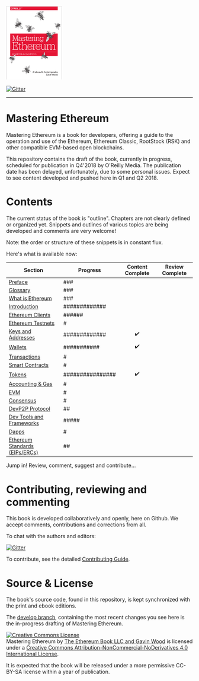 ![Mastering Ethereum Cover](images/cover_thumb.png)

[![Gitter](https://github.com/ethereumbook/ethereumbook/blob/develop/images/chat-on-gitter.svg)](https://gitter.im/ethereumbook/Lobby)

<hr/>

# Mastering Ethereum

Mastering Ethereum is a book for developers, offering a guide to the operation and use of the Ethereum, Ethereum Classic, RootStock (RSK) and other compatible EVM-based open blockchains.

This repository contains the draft of the book, currently in progress, scheduled for publication in Q4'2018 by O'Reilly Media. The publication date has been delayed, unfortunately, due to some personal issues. Expect to see content developed and pushed here in Q1 and Q2 2018.

# Contents

The current status of the book is "outline". Chapters are not clearly defined or organized yet. Snippets and outlines of various topics are being developed and comments are very welcome!

Note: the order or structure of these snippets is in constant flux.

Here's what is available now:

| Section | Progress | Content Complete | Review Complete |
|-------|------|:------:|:------:|
| [Preface](preface.asciidoc) | ### |||
| [Glossary](glossary.asciidoc) | ### |||
| [What is Ethereum](what-is.asciidoc) | ### |||
| [Introduction](intro.asciidoc) | ############# |||
| [Ethereum Clients](clients.asciidoc) | ###### |||
| [Ethereum Testnets](ethereum-testnets.asciidoc) | # |||
| [Keys and Addresses](keys-addresses.asciidoc) | ############# | :heavy_check_mark: ||
| [Wallets](wallets.asciidoc) | ########### | :heavy_check_mark: ||
| [Transactions](transactions.asciidoc) | # |||
| [Smart Contracts](smart-contracts.asciidoc) | # |||
| [Tokens](tokens.asciidoc) | ################ | :heavy_check_mark: ||
| [Accounting & Gas](gas.asciidoc) | # |||
| [EVM](evm.asciidoc) | # |||
| [Consensus](consensus.asciidoc) | # |||
| [DevP2P Protocol](devp2p-protocol.asciidoc) | ## |||
| [Dev Tools and Frameworks](dev-tools.asciidoc) | ##### |||
| [Dapps](dapps.asciidoc) | # |||
| [Ethereum Standards (EIPs/ERCs)](standards-eip-erc.asciidoc) | ## |||


Jump in! Review, comment, suggest and contribute...

# Contributing, reviewing and commenting

This book is developed collaboratively and openly, here on Github. We accept comments, contributions and corrections from all.

To chat with the authors and editors:


[![Gitter](https://github.com/ethereumbook/ethereumbook/blob/develop/images/chat-on-gitter.svg)](https://gitter.im/ethereumbook/Lobby)

To contribute, see the detailed [Contributing Guide](CONTRIBUTE.md).

# Source & License

The book's source code, found in this repository, is kept synchronized with the print and ebook editions.

The [develop branch](https://github.com/ethereumbook/ethereumbook/tree/develop), containing the most recent changes you see here is the in-progress drafting of Mastering Ethereum.

<a rel="license" href="http://creativecommons.org/licenses/by-nc-nd/4.0/"><img alt="Creative Commons License" style="border-width:0" src="https://i.creativecommons.org/l/by-nc-nd/4.0/88x31.png" /></a><br /><span xmlns:dct="http://purl.org/dc/terms/" property="dct:title">Mastering Ethereum</span> by <a xmlns:cc="http://creativecommons.org/ns#" href="https://antonopoulos.com/" property="cc:attributionName" rel="cc:attributionURL">The Ethereum Book LLC and Gavin Wood</a> is licensed under a <a rel="license" href="http://creativecommons.org/licenses/by-nc-nd/4.0/">Creative Commons Attribution-NonCommercial-NoDerivatives 4.0 International License</a>.

It is expected that the book will be released under a more permissive CC-BY-SA license within a year of publication.
